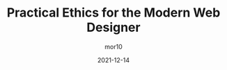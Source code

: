 ---
author: mor10
date: 2021-12-14
permalink: false
publisher: aneventapart
tags:
  - videos
  - ethics
  - meta
target_url: https://aneventapart.com/news/post/practical-ethics-for-the-modern-web-designer
title: Practical Ethics for the Modern Web Designer
---
